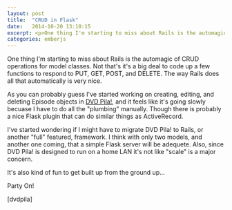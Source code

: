 ```yaml
---
layout: post
title:  "CRUD in Flask"
date:   2014-10-20 13:10:15
excerpt: <p>One thing I'm starting to miss about Rails is the automagic of CRUD operations for model classes.  Not that's it's a big deal to code up a few functions to respond to PUT, GET, POST, and DELETE.  The way Rails does all that automatically is very nice.</p>
categories: emberjs
---
```


<p>One thing I'm starting to miss about Rails is the automagic of CRUD operations for model classes.  Not that's it's a big deal to code up a few functions to respond to PUT, GET, POST, and DELETE.  The way Rails does all that automatically is very nice.</p>

<p>As you can probably guess I've started working on creating, editing, and deleting Episode objects in <a href="http://dvdpila.thehoick.com" rel="nofollow">DVD Pila!</a>, and it feels like it's going slowly becuase I have to do all the "plumbing" manually.  Though there is probably a nice Flask plugin that can do similar things as ActiveRecord.</p>

<p>I've started wondering if I might have to migrate DVD Pila! to Rails, or another "full" featured, framework.  I think with only two models, and another one coming, that a simple Flask server will be adequete.  Also, since DVD Pila! is designed to run on a home LAN it's not like "scale" is a major concern.</p>

<p>It's also kind of fun to get built up from the ground up...</p>

<p>Party On!</p>

<p>[dvdpila]</p>

